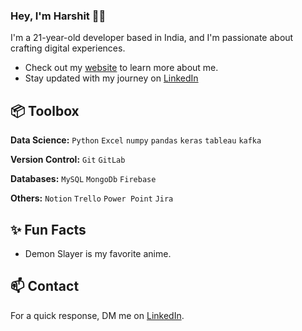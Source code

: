 ### Hey, I'm Harshit 👋🏽 

I'm a 21-year-old developer based in India, and I'm passionate about crafting digital experiences. 

- Check out my [website](https://www.harshitmahajan.tech) to learn more about me.
- Stay updated with my journey on [LinkedIn](https://www.linkedin.com/in/hm1104)


## 📦 Toolbox

**Data Science:** `Python` `Excel` `numpy` `pandas` `keras` `tableau` `kafka`
 
**Version Control:** `Git` `GitLab` 

**Databases:** `MySQL` `MongoDb` `Firebase` 

**Others:** `Notion` `Trello` `Power Point` `Jira`
 
## ✨ Fun Facts 

- Demon Slayer is my favorite anime.


## 📫 Contact

For a quick response, DM me on [LinkedIn](https://www.linkedin.com/in/hm1104/). 
